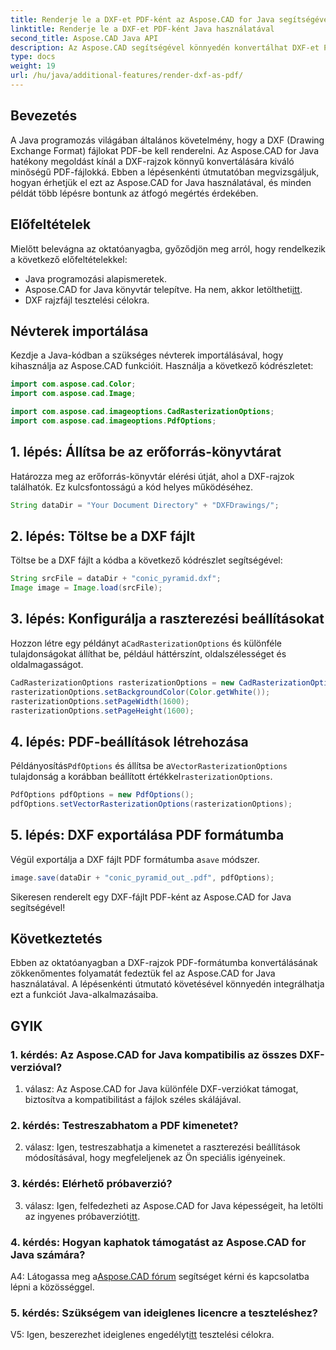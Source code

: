 ```yaml
---
title: Renderje le a DXF-et PDF-ként az Aspose.CAD for Java segítségével
linktitle: Renderje le a DXF-et PDF-ként Java használatával
second_title: Aspose.CAD Java API
description: Az Aspose.CAD segítségével könnyedén konvertálhat DXF-et PDF-be Java nyelven. Kövesse lépésről lépésre útmutatónkat a zökkenőmentes megjelenítéshez.
type: docs
weight: 19
url: /hu/java/additional-features/render-dxf-as-pdf/
---
```

## Bevezetés

A Java programozás világában általános követelmény, hogy a DXF (Drawing Exchange Format) fájlokat PDF-be kell renderelni. Az Aspose.CAD for Java hatékony megoldást kínál a DXF-rajzok könnyű konvertálására kiváló minőségű PDF-fájlokká. Ebben a lépésenkénti útmutatóban megvizsgáljuk, hogyan érhetjük el ezt az Aspose.CAD for Java használatával, és minden példát több lépésre bontunk az átfogó megértés érdekében.

## Előfeltételek

Mielőtt belevágna az oktatóanyagba, győződjön meg arról, hogy rendelkezik a következő előfeltételekkel:

- Java programozási alapismeretek.
-  Aspose.CAD for Java könyvtár telepítve. Ha nem, akkor letöltheti[itt](https://releases.aspose.com/cad/java/).
- DXF rajzfájl tesztelési célokra.

## Névterek importálása

Kezdje a Java-kódban a szükséges névterek importálásával, hogy kihasználja az Aspose.CAD funkcióit. Használja a következő kódrészletet:

```java
import com.aspose.cad.Color;
import com.aspose.cad.Image;

import com.aspose.cad.imageoptions.CadRasterizationOptions;
import com.aspose.cad.imageoptions.PdfOptions;
```

## 1. lépés: Állítsa be az erőforrás-könyvtárat

Határozza meg az erőforrás-könyvtár elérési útját, ahol a DXF-rajzok találhatók. Ez kulcsfontosságú a kód helyes működéséhez. 

```java
String dataDir = "Your Document Directory" + "DXFDrawings/";
```

## 2. lépés: Töltse be a DXF fájlt

Töltse be a DXF fájlt a kódba a következő kódrészlet segítségével:

```java
String srcFile = dataDir + "conic_pyramid.dxf";
Image image = Image.load(srcFile);
```

## 3. lépés: Konfigurálja a raszterezési beállításokat

 Hozzon létre egy példányt a`CadRasterizationOptions` és különféle tulajdonságokat állíthat be, például háttérszínt, oldalszélességet és oldalmagasságot.

```java
CadRasterizationOptions rasterizationOptions = new CadRasterizationOptions();
rasterizationOptions.setBackgroundColor(Color.getWhite());
rasterizationOptions.setPageWidth(1600);
rasterizationOptions.setPageHeight(1600);
```

## 4. lépés: PDF-beállítások létrehozása

 Példányosítás`PdfOptions` és állítsa be a`VectorRasterizationOptions` tulajdonság a korábban beállított értékkel`rasterizationOptions`.

```java
PdfOptions pdfOptions = new PdfOptions();
pdfOptions.setVectorRasterizationOptions(rasterizationOptions);
```

## 5. lépés: DXF exportálása PDF formátumba

 Végül exportálja a DXF fájlt PDF formátumba a`save` módszer.

```java
image.save(dataDir + "conic_pyramid_out_.pdf", pdfOptions);
```

Sikeresen renderelt egy DXF-fájlt PDF-ként az Aspose.CAD for Java segítségével!

## Következtetés

Ebben az oktatóanyagban a DXF-rajzok PDF-formátumba konvertálásának zökkenőmentes folyamatát fedeztük fel az Aspose.CAD for Java használatával. A lépésenkénti útmutató követésével könnyedén integrálhatja ezt a funkciót Java-alkalmazásaiba.

## GYIK

### 1. kérdés: Az Aspose.CAD for Java kompatibilis az összes DXF-verzióval?

1. válasz: Az Aspose.CAD for Java különféle DXF-verziókat támogat, biztosítva a kompatibilitást a fájlok széles skálájával.

### 2. kérdés: Testreszabhatom a PDF kimenetet?

2. válasz: Igen, testreszabhatja a kimenetet a raszterezési beállítások módosításával, hogy megfeleljenek az Ön speciális igényeinek.

### 3. kérdés: Elérhető próbaverzió?

 3. válasz: Igen, felfedezheti az Aspose.CAD for Java képességeit, ha letölti az ingyenes próbaverziót[itt](https://releases.aspose.com/).

### 4. kérdés: Hogyan kaphatok támogatást az Aspose.CAD for Java számára?

 A4: Látogassa meg a[Aspose.CAD fórum](https://forum.aspose.com/c/cad/19) segítséget kérni és kapcsolatba lépni a közösséggel.

### 5. kérdés: Szükségem van ideiglenes licencre a teszteléshez?

 V5: Igen, beszerezhet ideiglenes engedélyt[itt](https://purchase.aspose.com/temporary-license/) tesztelési célokra.